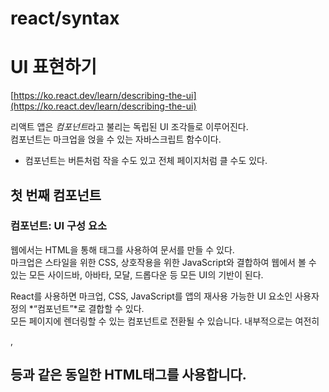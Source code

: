 # react/syntax

# UI 표현하기

[https://ko.react.dev/learn/describing-the-ui](https://ko.react.dev/learn/describing-the-ui)  

리액트 앱은 *컴포넌트*라고 불리는 독립된 UI 조각들로 이루어진다.    
컴포넌트는 마크업을 얹을 수 있는 자바스크립트 함수이다.  
- 컴포넌트는 버튼처럼 작을 수도 있고 전체 페이지처럼 클 수도 있다.  

## 첫 번째 컴포넌트

### 컴포넌트: UI 구성 요소

웹에서는 HTML을 통해 태그를 사용하여 문서를 만들 수 있다.  
마크업은 스타일을 위한 CSS, 상호작용을 위한 JavaScript와 결합하여 웹에서 볼 수 있는 모든 사이드바, 아바타, 모달, 드롭다운 등 모든 UI의 기반이 된다.  
  
React를 사용하면 마크업, CSS, JavaScript를 앱의 재사용 가능한 UI 요소인 사용자 정의 *“컴포넌트”*로 결합할 수 있다.  
모든 페이지에 렌더링할 수 있는 <TableOfContents /> 컴포넌트로 전환될 수 있습니다. 내부적으로는 여전히 <article>, <h1> 등과 같은 동일한 HTML태그를 사용합니다.